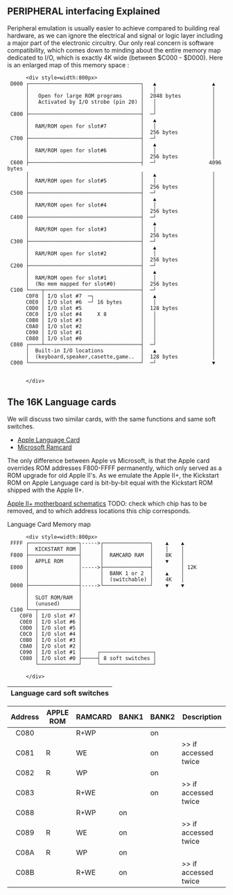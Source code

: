 ## PERIPHERAL interfacing Explained

Peripheral emulation is usually easier to achieve compared to building real hardware, as we can ignore the electrical and signal or logic layer including a major part of the electronic circuitry.  Our only real concern is software compatibility, which comes down to minding about the entire memory map dedicated to I/O, which is exactly 4K wide  (between $C000 - $D000). Here is an enlarged map of this memory space :

          <div style=width:800px>
     D000 ┌────────────────────────────────────┐   ▲                  ▲
          │                                    │   │                  │
          │   Open for large ROM programs      │  2048 bytes          │
          │   Activated by I/O strobe (pin 20) │   │                  │
          │                                    │   │                  │
     C800 ├────────────────────────────────────┤  ─┘                  │
          │                                    │   ▲                  │
          │  RAM/ROM open for slot#7           │   │                  │
          │                                    │  256 bytes           │
     C700 ├────────────────────────────────────┤  ─┘                  │
          │                                    │   ▲                  │
          │  RAM/ROM open for slot#6           │   │                  │
          │                                    │  256 bytes           │
     C600 ├────────────────────────────────────┤  ─┘                 4096 bytes
          │                                    │   ▲                  │
          │  RAM/ROM open for slot#5           │   │                  │
          │                                    │  256 bytes           │
     C500 ├────────────────────────────────────┤  ─┘                  │
          │                                    │   ▲                  │
          │  RAM/ROM open for slot#4           │   │                  │
          │                                    │  256 bytes           │
     C400 ├────────────────────────────────────┤  ─┘                  │
          │                                    │   ▲                  │
          │  RAM/ROM open for slot#3           │   │                  │
          │                                    │  256 bytes           │
     C300 ├────────────────────────────────────┤  ─┘                  │
          │                                    │   ▲                  │
          │  RAM/ROM open for slot#2           │   │                  │
          │                                    │  256 bytes           │
     C200 ├────────────────────────────────────┤  ─┘                  │
          │                                    │   ▲                  │
          │  RAM/ROM open for slot#1           │   │                  │
          │  (No mem mapped for slot#0)        │  256 bytes           │
     C100 └────┬───────────────────────────────┤  ─┘                  │
          C0F0 │ I/O slot #7  ─┐               │   ▲                  │
          C0E0 │ I/O slot #6  ─┘ 16 bytes      │   │                  │
          C0D0 │ I/O slot #5                   │  128 bytes           │
          C0C0 │ I/O slot #4     X 8           │   │                  │
          C0B0 │ I/O slot #3                   │   │                  │
          C0A0 │ I/O slot #2                   │   │                  │
          C090 │ I/O slot #1                   │   │                  │
          C080 │ I/O slot #0                   │   │                  │
     C080 ┌────┴───────────────────────────────┤  ─┘                  │
          │  Built-in I/O locations            │   ▲                  │
          │  (keyboard,speaker,casette,game..  │  128 bytes           │
     C000 └────────────────────────────────────┘  ─┘                  ▼
  

          </div>
         
## The 16K Language cards

We will discuss two similar cards, with the same functions and same soft switches.
* [Apple Language Card](http://www.applelogic.org/files/LANGCARDMAN.pdf)  
* [Microsoft Ramcard](https://mirrors.apple2.org.za/Apple%20II%20Documentation%20Project/Interface%20Cards/Memory/Microsoft%20RAMCard/Manuals/)  

The only difference between Apple vs Microsoft, is that the Apple card overrides ROM addresses F800-FFFF permanently, which only served as a ROM upgrade for old Apple II's. As we emulate the Apple II+, the Kickstart ROM on Apple Language card is bit-by-bit equal with the Kickstart ROM shipped with the Apple II+.

[Apple II+ motherboard schematics](https://archive.org/details/Schematic_Diagram_of_the_Apple_II/page/n1/mode/2up)
TODO: check which chip has to be removed, and to which address locations this chip corresponds.

Language Card Memory map

          <div style=width:800px>
     FFFF ┌────────────────┐----->┌───────────────┐    ▲    ▲
          │  KICKSTART ROM │      │               │    │    │
     F800 ├────────────────┤      │  RAMCARD RAM  │    8K   │
          │  APPLE ROM     │      │               │    ▼    │
     E000 │                │----->├───────────────┤         │ 12K    
          │                │      │  BANK 1 or 2  │    ▲    │
          │                │      │  (switchable) │    4K   │
     D000 ├────────────────┤----->└───────────────┘    ▼    ▼ 
          │                │  
          │  SLOT ROM/RAM  │
          │  (unused)      │ 
     C100 └──┬─────────────┤ 
        C0F0 │ I/O slot #7 │
        C0E0 │ I/O slot #6 │
        C0D0 │ I/O slot #5 │
        C0C0 │ I/O slot #4 │
        C0B0 │ I/O slot #3 │
        C0A0 │ I/O slot #2 │     
        C090 │ I/O slot #1 │     ┌─────────────────┐   
        C080 │ I/O slot #0 ├─────┤ 8 soft switches │
             └─────────────┘     └─────────────────┘ 

          </div>

|  Language card soft switches   |
| --------------------------------- |

| Address | APPLE ROM | RAMCARD | BANK1 | BANK2 | Description          |
| :-----: | --------- |  ------ | ----- | ----- | -------------------- |
| C080    |           |  R+WP   |       |  on   |                      | 
| C081    |    R      |   WE    |       |  on   | >> if accessed twice |
| C082    |    R      |   WP    |       |  on   |                      |  
| C083    |           |  R+WE   |       |  on   | >> if accessed twice |
| C088    |           |  R+WP   |   on  |       |                      |
| C089    |    R      |   WE    |   on  |       | >> if accessed twice |
| C08A    |    R      |   WP    |   on  |       |                      |
| C08B    |           |  R+WE   |   on  |       | >> if accessed twice |

